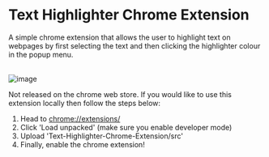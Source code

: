 # Text Highlighter Chrome Extension
A simple chrome extension that allows the user to highlight text on webpages by first selecting the text and then clicking the highlighter colour in the popup menu.
<br>
</br>

![image](https://user-images.githubusercontent.com/109339363/210470396-e227db4a-2057-42ab-8887-0b51e11e9c7d.png)


Not released on the chrome web store. If you would like to use this extension locally then follow the steps below: 
1. Head to [chrome://extensions/](#chrome://extensions/)
2. Click 'Load unpacked' (make sure you enable developer mode)
3. Upload 'Text-Highlighter-Chrome-Extension/src' 
4. Finally, enable the chrome extension!
